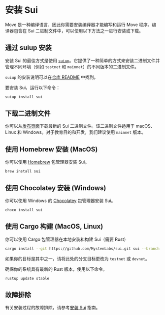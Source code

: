 # 安装 Sui

Move 是一种编译语言，因此你需要安装编译器才能编写和运行 Move 程序。编译器包含在 Sui 二进制文件中，可以使用以下方法之一进行安装或下载。

## 通过 suiup 安装

安装 Sui 的最佳方式是使用 [`suiup`](https://github.com/MystenLabs/suiup)。它提供了一种简单的方式来安装二进制文件并管理不同环境（例如 `testnet` 和 `mainnet`）的不同版本的二进制文件。

`suiup` 的安装说明可以在[仓库 README](https://github.com/MystenLabs/suiup) 中找到。

要安装 Sui，运行以下命令：

```bash
suiup install sui
```

## 下载二进制文件

你可以从[发布页面](https://github.com/MystenLabs/sui/releases)下载最新的 Sui 二进制文件。该二进制文件适用于 macOS、Linux 和 Windows。对于教育目的和开发，我们建议使用 `mainnet` 版本。

## 使用 Homebrew 安装 (MacOS)

你可以使用 [Homebrew](https://brew.sh/) 包管理器安装 Sui。

```bash
brew install sui
```

## 使用 Chocolatey 安装 (Windows)

你可以使用 Windows 的 [Chocolatey](https://chocolatey.org/install) 包管理器安装 Sui。

```bash
choco install sui
```

## 使用 Cargo 构建 (MacOS, Linux)

你可以使用 Cargo 包管理器在本地安装和构建 Sui（需要 Rust）

```bash
cargo install --git https://github.com/MystenLabs/sui.git sui --branch mainnet
```

如果你的目标是其中之一，请将此处的分支目标更改为 `testnet` 或 `devnet`。

确保你的系统具有最新的 Rust 版本，使用以下命令。

```bash
rustup update stable
```

## 故障排除

有关安装过程的故障排除，请参考[安装 Sui](https://docs.sui.io/guides/developer/getting-started/sui-install) 指南。
